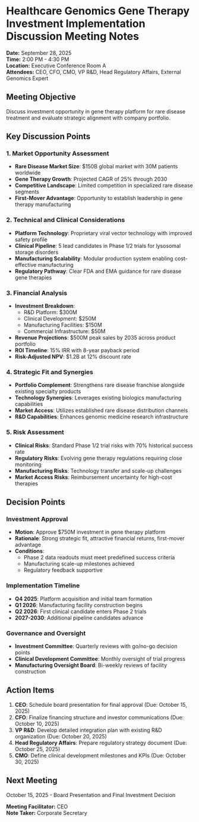 # Healthcare Genomics Gene Therapy Investment Implementation Discussion Meeting Notes

**Date:** September 28, 2025  
**Time:** 2:00 PM - 4:30 PM  
**Location:** Executive Conference Room A  
**Attendees:** CEO, CFO, CMO, VP R&D, Head Regulatory Affairs, External Genomics Expert  

## Meeting Objective
Discuss investment opportunity in gene therapy platform for rare disease treatment and evaluate strategic alignment with company portfolio.

## Key Discussion Points

### 1. Market Opportunity Assessment
- **Rare Disease Market Size**: $150B global market with 30M patients worldwide
- **Gene Therapy Growth**: Projected CAGR of 25% through 2030
- **Competitive Landscape**: Limited competition in specialized rare disease segments
- **First-Mover Advantage**: Opportunity to establish leadership in gene therapy manufacturing

### 2. Technical and Clinical Considerations
- **Platform Technology**: Proprietary viral vector technology with improved safety profile
- **Clinical Pipeline**: 5 lead candidates in Phase 1/2 trials for lysosomal storage disorders
- **Manufacturing Scalability**: Modular production system enabling cost-effective manufacturing
- **Regulatory Pathway**: Clear FDA and EMA guidance for rare disease gene therapies

### 3. Financial Analysis
- **Investment Breakdown**:
  - R&D Platform: $300M
  - Clinical Development: $250M
  - Manufacturing Facilities: $150M
  - Commercial Infrastructure: $50M
- **Revenue Projections**: $500M peak sales by 2035 across product portfolio
- **ROI Timeline**: 15% IRR with 8-year payback period
- **Risk-Adjusted NPV**: $1.2B at 12% discount rate

### 4. Strategic Fit and Synergies
- **Portfolio Complement**: Strengthens rare disease franchise alongside existing specialty products
- **Technology Synergies**: Leverages existing biologics manufacturing capabilities
- **Market Access**: Utilizes established rare disease distribution channels
- **R&D Capabilities**: Enhances genomic medicine research infrastructure

### 5. Risk Assessment
- **Clinical Risks**: Standard Phase 1/2 trial risks with 70% historical success rate
- **Regulatory Risks**: Evolving gene therapy regulations requiring close monitoring
- **Manufacturing Risks**: Technology transfer and scale-up challenges
- **Market Access Risks**: Reimbursement uncertainty for high-cost therapies

## Decision Points

### Investment Approval
- **Motion**: Approve $750M investment in gene therapy platform
- **Rationale**: Strong strategic fit, attractive financial returns, first-mover advantage
- **Conditions**: 
  - Phase 2 data readouts must meet predefined success criteria
  - Manufacturing scale-up milestones achieved
  - Regulatory feedback supportive

### Implementation Timeline
- **Q4 2025**: Platform acquisition and initial team formation
- **Q1 2026**: Manufacturing facility construction begins
- **Q2 2026**: First clinical candidate enters Phase 2 trials
- **2027-2030**: Additional pipeline candidates advance

### Governance and Oversight
- **Investment Committee**: Quarterly reviews with go/no-go decision points
- **Clinical Development Committee**: Monthly oversight of trial progress
- **Manufacturing Oversight Board**: Bi-weekly reviews of facility construction

## Action Items

1. **CEO**: Schedule board presentation for final approval (Due: October 15, 2025)
2. **CFO**: Finalize financing structure and investor communications (Due: October 10, 2025)
3. **VP R&D**: Develop detailed integration plan with existing R&D organization (Due: October 20, 2025)
4. **Head Regulatory Affairs**: Prepare regulatory strategy document (Due: October 25, 2025)
5. **CMO**: Define clinical development milestones and KPIs (Due: October 30, 2025)

## Next Meeting
October 15, 2025 - Board Presentation and Final Investment Decision

**Meeting Facilitator:** CEO  
**Note Taker:** Corporate Secretary